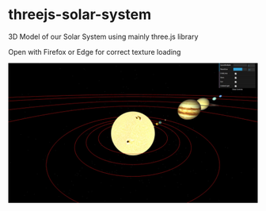 # threejs-solar-system
3D Model of our Solar System using mainly three.js library

Open with Firefox or Edge for correct texture loading

![alt text](solarSystem.jpg "3D Solar System")
